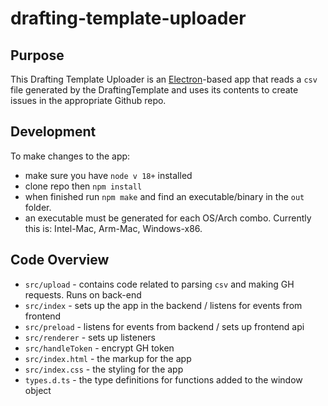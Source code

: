 # drafting-template-uploader

## Purpose
This Drafting Template Uploader is an [Electron](https://www.electronjs.org/)-based app that reads a `csv` file generated by the DraftingTemplate and uses its contents to create issues in the appropriate Github repo.

## Development
To make changes to the app:
* make sure you have `node v 18+` installed
* clone repo then `npm install`
* when finished run `npm make` and find an executable/binary in the `out` folder.
* an executable must be generated for each OS/Arch combo. Currently this is: Intel-Mac, Arm-Mac, Windows-x86.

## Code Overview
* `src/upload` - contains code related to parsing `csv` and making GH requests. Runs on back-end
* `src/index` - sets up the app in the backend / listens for events from frontend
* `src/preload` - listens for events from backend / sets up frontend api
* `src/renderer` - sets up listeners
* `src/handleToken` - encrypt GH token
* `src/index.html` - the markup for the app
* `src/index.css` - the styling for the app
* `types.d.ts` - the type definitions for functions added to the window object